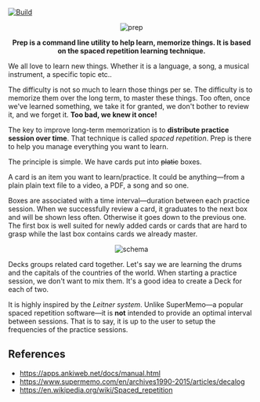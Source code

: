 [![Build](https://github.com/VincentCordobes/prep/workflows/Build/badge.svg)](https://github.com/VincentCordobes/prep/actions?query=workflow%3ABuild)

<p align="center">
<img src="https://user-images.githubusercontent.com/7091110/75851923-1f2d9480-5deb-11ea-96d8-312eef590016.png" alt="prep" />
</p>
<p align="center">
  <strong>Prep is a command line utility to help learn, memorize things. It is based on the spaced repetition learning technique.</strong>
</p>

We all love to learn new things. Whether it is a language, a song, a musical instrument, a specific topic etc..

The difficulty is not so much to learn those things per se. The difficulty is to memorize them over the long term, to master these things.
Too often, once we've learned something, we take it for granted, we don't bother to review it, and we forget it. **Too bad, we knew it once!** 

The key to improve long-term memorization is to **distribute practice session over time**. That technique is called _spaced repetition_. Prep is there to help you manage everything you want to learn. 

The principle is simple. We have cards put into ~~platic~~ boxes.

A card is an item you want to learn/practice. It could be anything—from a plain plain text file to a video, a PDF, a song and so one. 

Boxes are associated with a time interval—duration between each practice session. 
When we successfully review a card, it graduates to the next box and will be shown less often. Otherwise it goes down to the previous one.
The first box is well suited for newly added cards or cards that are hard to grasp while the last box contains cards we already master.


<p align="center">
<img src="https://user-images.githubusercontent.com/7091110/78449902-ed724c80-767a-11ea-9512-bd1417cfdc71.png" alt="schema" />
</p>
Decks groups related card together. Let's say we are learning the drums and the capitals of the countries of the world. When starting a practice session, we don't want to mix them. It's a good idea to create a Deck for each of two.


It is highly inspired by the _Leitner system_. Unlike SuperMemo—a popular spaced repetition software—it is **not** intended to provide an optimal interval between sessions. That is to say, it is up to the user to setup the frequencies of the practice sessions.






## References
- https://apps.ankiweb.net/docs/manual.html
- https://www.supermemo.com/en/archives1990-2015/articles/decalog
- https://en.wikipedia.org/wiki/Spaced_repetition
